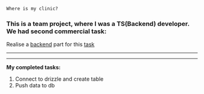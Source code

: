 `Where is my clinic?`

<h3>  This is a team project, where I was a TS(Backend) developer. We had second commercial task: </h3>

Realise a [backend]() part for this [task](https://www.notion.so/26-F-B-f0ae66e2057741608e5653e24b85fe31)

---

---

<b>My completed tasks:</b>

1. Connect to drizzle and create table
2. Push data to db
